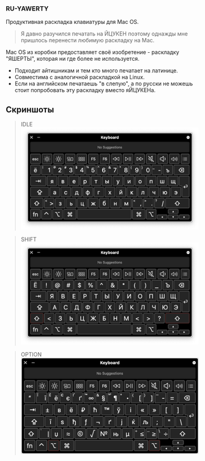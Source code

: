 ### RU-YAWERTY

Продуктивная раскладка клавиатуры для Mac OS.

> Я давно разучился печатать на ЙЦУКЕН поэтому однажды мне пришлось перенести любимую раскладку на Mac. 

Mac OS из коробки предоставляет своё изобретение - раскладку "ЯШЕРТЫ", которая ни где более не используется.

- Подходит айтишникам и тем кто много печатает на латинице.
- Совместима с аналогичной раскладкой на Linux.
- Если на английском печатаешь "в слепую", а по русски не можешь стоит попробовать эту раскладку вместо яЙЦУКЕНа.

## Скриншоты

> IDLE
![normal](./assets/default.png)

> SHIFT
![shift](./assets/shift.png)

> OPTION
![option](./assets/option.png)
